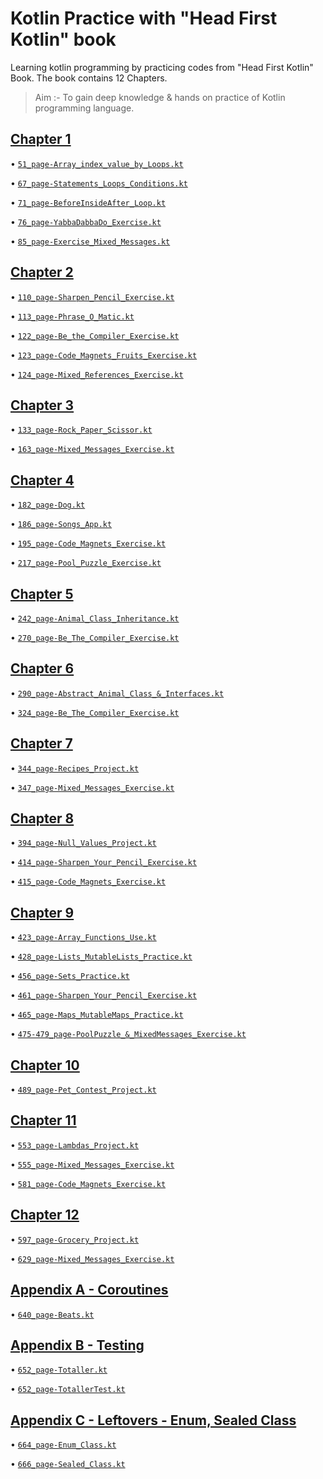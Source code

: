 # Kotlin Practice with "Head First Kotlin" book
Learning kotlin programming by practicing codes from "Head First Kotlin" Book. The book contains 12 Chapters.

> Aim :- To gain deep knowledge & hands on practice of Kotlin programming language.

## [Chapter 1](01_Chapter-Getting_Started)

• [`51_page-Array_index_value_by_Loops.kt`](01_Chapter-Getting_Started/51_page-Array_index_value_by_Loops.kt)

• [`67_page-Statements_Loops_Conditions.kt`](01_Chapter-Getting_Started/67_page-Statements_Loops_Conditions.kt)

• [`71_page-BeforeInsideAfter_Loop.kt`](01_Chapter-Getting_Started/71_page-BeforeInsideAfter_Loop.kt)

• [`76_page-YabbaDabbaDo_Exercise.kt`](01_Chapter-Getting_Started/76_page-YabbaDabbaDo_Exercise.kt)

• [`85_page-Exercise_Mixed_Messages.kt`](01_Chapter-Getting_Started/85_page-Exercise_Mixed_Messages.kt)


## [Chapter 2](02_Chapter-Types_and_Variables)

• [`110_page-Sharpen_Pencil_Exercise.kt`](02_Chapter-Types_and_Variables/110_page-Sharpen_Pencil_Exercise.kt)

• [`113_page-Phrase_O_Matic.kt`](02_Chapter-Types_and_Variables/113_page-Phrase_O_Matic.kt)

• [`122_page-Be_the_Compiler_Exercise.kt`](02_Chapter-Types_and_Variables/122_page-Be_the_Compiler_Exercise.kt)

• [`123_page-Code_Magnets_Fruits_Exercise.kt`](02_Chapter-Types_and_Variables/123_page-Code_Magnets_Fruits_Exercise.kt)

• [`124_page-Mixed_References_Exercise.kt`](02_Chapter-Types_and_Variables/124_page-Mixed_References_Exercise.kt)


## [Chapter 3](03_Chapter-Functions)

• [`133_page-Rock_Paper_Scissor.kt`](03_Chapter-Functions/133_page-Rock_Paper_Scissor.kt)

• [`163_page-Mixed_Messages_Exercise.kt`](03_Chapter-Functions/163_page-Mixed_Messages_Exercise.kt)


## [Chapter 4](04_Chapter-Classes_&_Objects)

• [`182_page-Dog.kt`](04_Chapter-Classes_&_Objects/182_page-Dog.kt)

• [`186_page-Songs_App.kt`](04_Chapter-Classes_&_Objects/186_page-Songs_App.kt)

• [`195_page-Code_Magnets_Exercise.kt`](04_Chapter-Classes_&_Objects/195_page-Code_Magnets_Exercise.kt)

• [`217_page-Pool_Puzzle_Exercise.kt`](04_Chapter-Classes_&_Objects/217_page-Pool_Puzzle_Exercise.kt)


## [Chapter 5](05_Chapter-Subclass_Superclass_Inheritance)

• [`242_page-Animal_Class_Inheritance.kt`](05_Chapter-Subclass_Superclass_Inheritance/242_page-Animal_Class_Inheritance.kt)

• [`270_page-Be_The_Compiler_Exercise.kt`](05_Chapter-Subclass_Superclass_Inheritance/270_page-Be_The_Compiler_Exercise.kt)


## [Chapter 6](06_Chapter-Abstract_Classes_&_Interfaces)

• [`290_page-Abstract_Animal_Class_&_Interfaces.kt`](06_Chapter-Abstract_Classes_&_Interfaces/290_page-Abstract_Animal_Class_&_Interfaces.kt)

• [`324_page-Be_The_Compiler_Exercise.kt`](06_Chapter-Abstract_Classes_&_Interfaces/324_page-Be_The_Compiler_Exercise.kt)


## [Chapter 7](07_Chapter-Data_Classes)

• [`344_page-Recipes_Project.kt`](07_Chapter-Data_Classes/344_page-Recipes_Project.kt)

• [`347_page-Mixed_Messages_Exercise.kt`](07_Chapter-Data_Classes/347_page-Mixed_Messages_Exercise.kt)


## [Chapter 8](08_Chapter-Nulls_&_Exceptions)

• [`394_page-Null_Values_Project.kt`](08_Chapter-Nulls_&_Exceptions/394_page-Null_Values_Project.kt)

• [`414_page-Sharpen_Your_Pencil_Exercise.kt`](08_Chapter-Nulls_&_Exceptions/414_page-Sharpen_Your_Pencil_Exercise.kt)

• [`415_page-Code_Magnets_Exercise.kt`](08_Chapter-Nulls_&_Exceptions/415_page-Code_Magnets_Exercise.kt)


## [Chapter 9](09_Chapter-Collections_List_Set_Map)

• [`423_page-Array_Functions_Use.kt`](09_Chapter-Collections_List_Set_Map/423_page-Array_Functions_Use.kt)

• [`428_page-Lists_MutableLists_Practice.kt`](09_Chapter-Collections_List_Set_Map/428_page-Lists_MutableLists_Practice.kt)

• [`456_page-Sets_Practice.kt`](09_Chapter-Collections_List_Set_Map/456_page-Sets_Practice.kt)

• [`461_page-Sharpen_Your_Pencil_Exercise.kt`](09_Chapter-Collections_List_Set_Map/461_page-Sharpen_Your_Pencil_Exercise.kt)

• [`465_page-Maps_MutableMaps_Practice.kt`](09_Chapter-Collections_List_Set_Map/465_page-Maps_MutableMaps_Practice.kt)

• [`475-479_page-PoolPuzzle_&_MixedMessages_Exercise.kt`](09_Chapter-Collections_List_Set_Map/475-479_page-PoolPuzzle_&_MixedMessages_Exercise.kt)


## [Chapter 10](10_Chapter-Generics)

• [`489_page-Pet_Contest_Project.kt`](10_Chapter-Generics/489_page-Pet_Contest_Project.kt)


## [Chapter 11](11_Chapter-Lambdas_&_Higher_Order_Functions)

• [`553_page-Lambdas_Project.kt`](11_Chapter-Lambdas_&_Higher_Order_Functions/553_page-Lambdas_Project.kt)

• [`555_page-Mixed_Messages_Exercise.kt`](11_Chapter-Lambdas_&_Higher_Order_Functions/555_page-Mixed_Messages_Exercise.kt)

• [`581_page-Code_Magnets_Exercise.kt`](11_Chapter-Lambdas_&_Higher_Order_Functions/581_page-Code_Magnets_Exercise.kt)


## [Chapter 12](12_Chapter-inBuilt_Higher_Order_Functions)

• [`597_page-Grocery_Project.kt`](12_Chapter-inBuilt_Higher_Order_Functions/597_page-Grocery_Project.kt)

• [`629_page-Mixed_Messages_Exercise.kt`](12_Chapter-inBuilt_Higher_Order_Functions/629_page-Mixed_Messages_Exercise.kt)


## [Appendix A - Coroutines](Appendix_A-Coroutines)

• [`640_page-Beats.kt`](Appendix_A-Coroutines/640_page-Beats.kt)


## [Appendix B - Testing](Appendix_B-Testing)

• [`652_page-Totaller.kt`](Appendix_B-Testing/652_page-Totaller.kt)

• [`652_page-TotallerTest.kt`](Appendix_B-Testing/652_page-TotallerTest.kt)


## [Appendix C - Leftovers - Enum, Sealed Class](Appendix_C-Leftovers)

• [`664_page-Enum_Class.kt`](Appendix_C-Leftovers/664_page-Enum_Class.kt)

• [`666_page-Sealed_Class.kt`](Appendix_C-Leftovers/666_page-Sealed_Class.kt)

